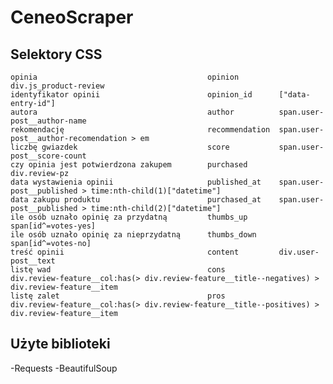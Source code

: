 # CeneoScraper
## Selektory CSS

    opinia					             	    opinion		    div.js_product-review
    identyfikator opinii		    			opinion_id	    ["data-entry-id"]
    autora					             		author		    span.user-post__author-name
    rekomendację					         	recommendation	span.user-post__author-recomendation > em
    liczbę gwiazdek				    		    score		    span.user-post__score-count
    czy opinia jest potwierdzona zakupem	    purchased	    div.review-pz
    data wystawienia opinii					    published_at	span.user-post__published > time:nth-child(1)["datetime"]
    data zakupu produktu					    purchased_at	span.user-post__published > time:nth-child(2)["datetime"]
    ile osób uznało opinię za przydatną		    thumbs_up	    span[id^=votes-yes]
    ile osób uznało opinię za nieprzydatną	    thumbs_down	    span[id^=votes-no]
    treść opinii			    			    content	    	div.user-post__text
    listę wad					        	    cons		    div.review-feature__col:has(> div.review-feature__title--negatives) > div.review-feature__item
    listę zalet						            pros		    div.review-feature__col:has(> div.review-feature__title--positives) > div.review-feature__item

## Użyte biblioteki
-Requests
-BeautifulSoup